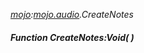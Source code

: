 _[mojo](../../modules/mojo/mojo-module.md):[mojo.audio](../../modules/mojo/mojo-audio.md).CreateNotes_
##### Function CreateNotes:Void(  )
